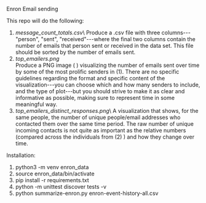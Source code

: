 Enron Email sending

This repo will do the following:
1) _message_count_totals.csv_\ 
Produce a .csv file with three columns---"person", "sent", "received"---where the final two columns contain the number of emails that person sent or received in the data set. This file should be sorted by the number of emails sent.
2) _top_emailers.png_\
Produce a PNG image ( ) visualizing the number of emails sent over time by some of the most prolific senders in (1). There are no specific guidelines regarding the format and specific content of the visualization---you can choose which and how many senders to include, and the type of plot---but you should strive to make it as clear and informative as possible, making sure to represent time in some meaningful way.
3) _top_emailers_distinct_responses.png_\ 
A visualization that shows, for the same people, the number of unique people/email addresses who contacted them over the same time period. The raw number of unique incoming contacts is not quite as important as the relative numbers (compared across the individuals from (2) ) and how they change over time.



Installation: 
1) python3 -m venv enron_data
2) source enron_data/bin/activate
3) pip install -r requirements.txt
4) python -m unittest discover tests -v
5) python summarize-enron.py enron-event-history-all.csv
